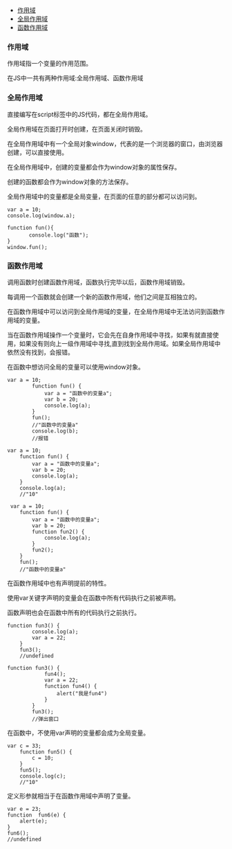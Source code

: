 - [作用域](#作用域)
- [全局作用域](#全局作用域)
- [函数作用域](#函数作用域)

### 作用域
作用域指一个变量的作用范围。

在JS中一共有两种作用域:全局作用域、函数作用域
### 全局作用域
直接编写在script标签中的JS代码，都在全局作用域。

全局作用域在页面打开时创建，在页面关闭时销毁。

在全局作用域中有一个全局对象window，代表的是一个浏览器的窗口，由浏览器创建，可以直接使用。

在全局作用域中，创建的变量都会作为window对象的属性保存。

创建的函数都会作为window对象的方法保存。

全局作用域中的变量都是全局变量，在页面的任意的部分都可以访问到。
```
var a = 10;
console.log(window.a);
```
```
function fun(){
       console.log("函数");
}
window.fun();
```

### 函数作用域
调用函数时创建函数作用域，函数执行完毕以后，函数作用域销毁。

每调用一个函数就会创建一个新的函数作用域，他们之间是互相独立的。

在函数作用域中可以访问到全局作用域的变量，在全局作用域中无法访问到函数作用域的变量。

当在函数作用域操作一个变量时，它会先在自身作用域中寻找，如果有就直接使用，如果没有则向上一级作用域中寻找,直到找到全局作用域。如果全局作用域中依然没有找到，会报错。

在函数中想访问全局的变量可以使用window对象。
```
var a = 10;
        function fun() {
            var a = "函数中的变量a";
            var b = 20;
            console.log(a);
        }
        fun();
        //"函数中的变量a"
        console.log(b);
        //报错
```
```
var a = 10;
    function fun() {
        var a = "函数中的变量a";
        var b = 20;
        console.log(a);
    }
    console.log(a);
    //"10"
```
```
 var a = 10;
    function fun() {
        var a = "函数中的变量a";
        var b = 20;
        function fun2() {
            console.log(a);
        }
        fun2();
    }
    fun();
    //"函数中的变量a"
```
在函数作用域中也有声明提前的特性。

使用var关键字声明的变量会在函数中所有代码执行之前被声明。

函数声明也会在函数中所有的代码执行之前执行。
```
function fun3() {
        console.log(a);
        var a = 22;
    }
    fun3();
    //undefined
```
```
function fun3() {
            fun4();
            var a = 22;
            function fun4() {
                alert("我是fun4")
            }
        }
        fun3();
        //弹出窗口
```
在函数中，不使用var声明的变量都会成为全局变量。
```
var c = 33;
    function fun5() {
        c = 10;
    }
    fun5();
    console.log(c);
    //"10"
```
定义形参就相当于在函数作用域中声明了变量。
```
var e = 23;
function  fun6(e) {
    alert(e);
}
fun6();
//undefined
```